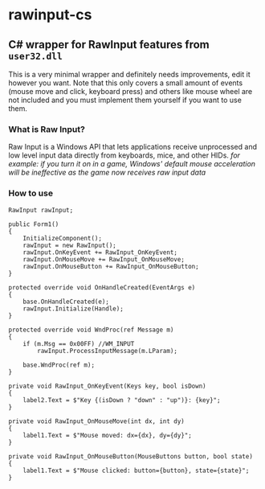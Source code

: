 # rawinput-cs
## C# wrapper for RawInput features from `user32.dll`
This is a very minimal wrapper and definitely needs improvements, edit it however you want. Note that this only covers a small amount of events (mouse move and click, keyboard press) and others like mouse wheel are not included and you must implement them yourself if you want to use them. 

### What is Raw Input?
Raw Input is a Windows API that lets applications receive unprocessed and low level input data directly from keyboards, mice, and other HIDs.
*for example: if you turn it on in a game, Windows' default mouse acceleration will be ineffective as the game now receives raw input data*

### How to use
```
RawInput rawInput;

public Form1()
{
    InitializeComponent();
    rawInput = new RawInput();
    rawInput.OnKeyEvent += RawInput_OnKeyEvent;
    rawInput.OnMouseMove += RawInput_OnMouseMove;
    rawInput.OnMouseButton += RawInput_OnMouseButton;
}

protected override void OnHandleCreated(EventArgs e)
{
    base.OnHandleCreated(e);
    rawInput.Initialize(Handle);
}

protected override void WndProc(ref Message m)
{
    if (m.Msg == 0x00FF) //WM_INPUT
        rawInput.ProcessInputMessage(m.LParam);

    base.WndProc(ref m);
}

private void RawInput_OnKeyEvent(Keys key, bool isDown)
{
    label2.Text = $"Key {(isDown ? "down" : "up")}: {key}";
}

private void RawInput_OnMouseMove(int dx, int dy)
{
    label1.Text = $"Mouse moved: dx={dx}, dy={dy}";
}

private void RawInput_OnMouseButton(MouseButtons button, bool state)
{
    label1.Text = $"Mouse clicked: button={button}, state={state}";
}
```
